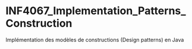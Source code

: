 # INF4067_Implementation_Patterns_Construction
Implémentation des modèles de constructions (Design patterns) en Java
